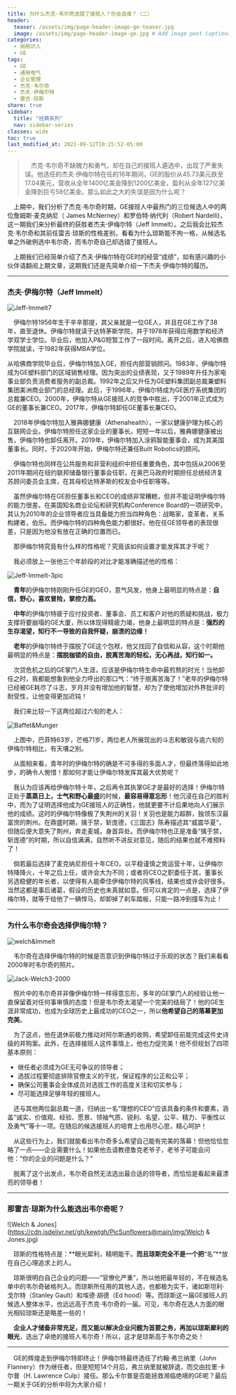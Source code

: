 ```yaml
---
title: 为什么杰克·韦尔奇选错了接班人？你会选谁？（二）
header:
  teaser: /assets/img/page-header-image-ge-teaser.jpg
  image: /assets/img/page-header-image-ge.jpg # Add image post (optional)
categories:
  - 阅相识人
  - GE
tags: 
  - GE
  - 通用电气
  - 企业管理
  - 杰克·韦尔奇
  - 杰夫·伊梅尔特
  - 雷吉·琼斯
share: true
sidebar:
  title: "经典系列"
  nav: sidebar-series
classes: wide
toc: true
last_modified_at: 2021-09-12T10:25:52-05:00
---
```


>&emsp;杰克·韦尔奇不缺魄力和勇气，却在自己的接班人遴选中，出现了严重失误。他选任的杰夫·伊梅尔特在任的16年期间，GE的股价从45.73美元跌至17.04美元，营收从全年1400亿美金降到1200亿美金，盈利从全年127亿美金降到巨亏58亿美金。那么如此之大的失误是因为什么呢？

&emsp;上期中，我们分析了杰克·韦尔奇时期，GE接班人中最热门的三位候选人中的两位詹姆斯·麦克纳尼（ James McNerney）和罗伯特·纳代利（Robert Nardelli)，这一期我们来分析最终的获胜者杰夫·伊梅尔特（Jeff Immelt）。之后我会比较杰克·韦尔奇和其前任雷吉·琼斯的性格差别，看看为什么琼斯能不拘一格，从候选名单之外破例选中韦尔奇，而韦尔奇自己却选错了接班人。

&emsp;上期我们已经简单介绍了杰夫·伊梅尔特在GE时的经营“成绩”，如有感兴趣的小伙伴请翻阅上期文章，这期我们还是先简单介绍一下杰夫·伊梅尔特的履历。

---

### 杰夫·伊梅尔特（Jeff Immelt）

![Jeff-Immelt7](https://cdn.jsdelivr.net/gh/kewtgh/PicSunflowers@main/img/Jeff-Immelt7.jpg)

&emsp;伊梅尔特1956年生于辛辛那提，其父亲就是一位GE人，并且在GE工作了38年，直至退休。伊梅尔特就读于达特茅斯学院，并于1978年获得应用数学和经济学双学士学位。毕业后，他加入P&G短暂工作了一段时间。离开之后，进入哈佛商学院就读，于1982年获得MBA学位。

​	从哈佛商学院毕业后，伊梅尔特加入GE，担任内部营销顾问。1983年，伊梅尔特成为GE塑料部门的区域销售经理。因为突出的业绩表现，又于1989年升任为家电事业部负责消费者服务的副总裁。1992年之后又升任为GE塑料集团副总裁兼塑料集团美洲商业部门的总经理。此后，于1996年，伊梅尔特成为GE医疗系统集团的总裁兼CEO。2000年，伊梅尔特从GE接班人的竞争中胜出，于2001年正式成为GE的董事长兼CEO。2017年，伊梅尔特卸任GE董事长兼CEO。

&emsp;2018年伊梅尔特加入雅典娜健康（Athenahealth），一家以健康护理为核心的互联网企业。伊梅尔特担任这家企业的董事长。短短一年以后，雅典娜健康被出售，伊梅尔特也卸任离开。2019年，伊梅尔特加入涂鸦智能董事会，成为其美国董事长。同时，于2020年开始，伊梅尔特还兼任Built Robotics的顾问。

&emsp;伊梅尔特也同样在公共服务和非营利组织中担任重要角色，其中包括从2006至2011年期间在纽约联邦储备银行董事会任职，在奥巴马政府时期担任总统经济复苏顾问委员会主席，在其母校达特茅斯的校友会中任职等等。

&emsp;虽然伊梅尔特在GE担任董事长和CEO的成绩非常糟糕，但并不能证明伊梅尔特的能力很差。在美国知名商业论坛和研究机构Conference Board的一项研究中，其认为2010年的企业领导者应当具备能力担当四种角色：战略家，变革者，关系构建者，伯乐。而伊梅尔特的四种角色能力都很好。他在任GE领导者的表现很差，只是因为他没有放在正确的位置而已。

&emsp;那伊梅尔特究竟有什么样的性格呢？究竟该如何设置才能发挥其才干呢？

&emsp;我必须放上一张他三个年龄段的对比才能准确描述他的性格：

![Jeff-Immelt-3pic](https://cdn.jsdelivr.net/gh/kewtgh/PicSunflowers@main/img/Jeff-Immelt-3pic.jpg)

&emsp;**青年**的伊梅尔特刚刚升任GE的GEO，意气风发，他身上最明显的特点是：**自信，野心，喜欢冒险，掌控力高。**

&emsp;**中年**的伊梅尔特疲于应付投资者、董事会、员工和客户对他的质疑和挑战，极力支撑将要崩塌的GE大厦，所以体现得精疲力竭，他身上最明显的特点是：**强烈的生存渴望，知行不一导致的自我怀疑，崩溃的边缘！**

&emsp;**老年**的伊梅尔特终于摆脱了GE这个包袱，他又找回了自信和从容，这个时期他最明显的特点是：**摆脱枷锁的自由，脱离苦海的轻松，无心再战，知行如一。**

&emsp;次贷危机之后的GE掌门人生涯，应该是伊梅尔特生命中最煎熬的时光！当他卸任之时，我都能想象到他全力呼出的那口气：“终于脱离苦海了！”老年的伊梅尔特已经被GE耗尽了斗志，岁月并没有增加他的智慧，却为了使他增加对外界批评的耐受性，让他变得更加迟钝！

&emsp;我们来比较一下这两位超过六旬的老人：

![Baffet&Munger](https://cdn.jsdelivr.net/gh/kewtgh/PicSunflowers@main/img/Baffet&Munger.jpg)

&emsp;上图中，巴菲特63岁，芒格71岁，两位老人所展现出的斗志和敏锐与逾六旬的伊梅尔特相比，有天壤之别。

&emsp;从面相来看，青年时的伊梅尔特的确是不可多得的多面人才，但最终落得如此地步，的确令人惋惜！那如何才能让伊梅尔特发挥其最大优势呢？

&emsp;我认为应该再给伊梅尔特十年，之后再令其执掌GE才是最好的选择！伊梅尔特正处于**蒸蒸日上，士气和野心最盛**的时候，**最容易得意忘形**！他沉浸在自己的胜利中，而为了证明选择他成为GE接班人的正确性，他就更要不计后果地向人们展示他的成绩。这时的伊梅尔特像极了失荆州的关羽！关羽也是能力超群，独领东汉最富庶的荆州。在鼎盛时期，擒于禁，斩庞德，《三国志》陈寿描述其“威震华夏”，但随后便大意失了荆州，奔走麦城，身首异处。而伊梅尔特也正是准备“擒于禁，斩庞德”的时期，所以自信满满，自然听不进反对意见，随后的结果也就不难预料了！

&emsp;倘若最后选择了麦克纳尼担任十年CEO，以平稳谨慎之势运营十年，让伊梅尔特降降火，十年之后上任，或许会大为不同；或者将CEO之职委任于其，董事长另选稳健的年长者，以使得有人能牵住伊梅尔特的风筝线，结果也或许会好很多。当然这都是事后诸葛，假设的历史也未真就如意。但可以肯定的一点是，选择了伊梅尔特，就等于给他了一辆悍马，却卸掉了刹车踏板，只能一路冲到撞车为止！

---

### 为什么韦尔奇会选择伊梅尔特？

![welch&Immelt](https://cdn.jsdelivr.net/gh/kewtgh/PicSunflowers@main/img/welch&Immelt.jpg)

&emsp;韦尔奇在选择伊梅尔特的时候是否意识到伊梅尔特过于乐观的状态？我们来看看2000年时韦尔奇的照片。

![Jack-Welch3-2000](https://cdn.jsdelivr.net/gh/kewtgh/PicSunflowers@main/img/Jack-Welch3-2000.jpg)

&emsp;照片中的韦尔奇并非像伊梅尔特一样得意忘形，多年的GE掌门人的经验让他一直保留着对任何事审慎的态度！但是韦尔奇太渴望一个完美的结局了！他的GE生涯非常成功，也成为全球历史上最成功的CEO之一，所以**他希望自己的落幕更加完美**。

&emsp;为了这点，他在退休前极力推动对阿尔斯通的收购，希望卸任前能完成这件史诗级的并购案。此外，在选择接班人这件事情上，他也力促完美！他不但规划了四项基本原则：

- 继任者必须成为GE无可争议的领导者；
- 选拔过程要彻底排除官僚主义的干扰，保证程序的公正和公平；
- 确保公司董事会全体成员对选拔工作的高度关注和切实参与；
- 尽可能选择足够年轻的接班人。

&emsp;还与其他两位副总裁一道，归纳出一名“理想的CEO”应该具备的条件和要素，涵盖“诚实、价值观、经验、愿景、领袖气质、锐利、名望、公平、精力、平衡性以及勇气”等十一项。在随后的候选接班人的培育上也用尽心思，精心呵护！

&emsp;从这些行为上，我们就能看出韦尔奇多么希望自己能有完美的落幕！但他恰恰忽略了一点——企业需要什么！如果他去请教德鲁克老爷子，老爷子可能会问他：“你的企业的问题是什么？”

&emsp;脱离了这个出发点，韦尔奇自然无法选出最合适的领导者，而恰恰是看起来最漂亮的领导者！

---

### 那雷吉·琼斯为什么能选出韦尔奇呢？

![Welch & Jones](https://cdn.jsdelivr.net/gh/kewtgh/PicSunflowers@main/img/Welch & Jones.jpg)

&emsp;琼斯的性格特点是：**眼光犀利，精明能干。**而且琼斯完全不是一个把**“名”**放在自己心理追求上的人。

&emsp;琼斯很明白自己企业的问题——“官僚化严重”，所以他把最年轻的，不在候选名单中的韦尔奇破格列入。而琼斯所任用的其他人选，也都极为实干，诸如斯坦利·戈尔特（Stanley Gault）和埃德·胡德（Ed hood）等。而琼斯这一届GE接班人的候选人整体水平，也远远高于杰克·韦尔奇的一届。可见，韦尔奇在选人方面的眼光相较琼斯还是略差一些的！

&emsp;**企业人才储备非常充足，而又能以解决企业问题为首要之务，再加以琼斯犀利的眼光**，选出了卓绝的接班人韦尔奇！所以，这才是琼斯高于韦尔奇之处！

---



&emsp;GE的辉煌走到伊梅尔特即终止！伊梅尔特最终选任了约翰·弗兰纳里（John Flannery）作为继任者，但是短短14个月后，弗兰纳里就被辞退，而交由拉里·卡尔普（H. Lawrence Culp）接任。那么卡尔普是否能拯救濒临绝境的GE呢？最后一期关于GE的分析中将为大家介绍！
